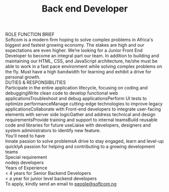 ---
title:              Back end Developer 
location:           Lagos
contract_type:      Permanent 
department:         Engineering
featured_image:     /uploads/headers/openings-header.jpg
body: |-
    ### ROLE FUNCTION BRIEF  
    Softcom is a modern firm hoping to solve complex problems in Africa's biggest and fastest growing economy. The stakes are high and our expectations are even higher. We’re looking for a Junior Front End Developer to become an integral part our team. In addition to building and maintaining our HTML, CSS, and JavaScript architecture, he/she must be able to work in a fast pace environment while solving complex problems on the fly. Must have a high bandwidth for learning and exhibit a drive for personal growth. 


    ### DUTIES & RESPONSIBILITIES
    1. Participate in the entire application lifecycle, focusing on coding and debugging
    2. Write clean code to develop functional web applications
    3. Troubleshoot and debug applications
    4. Perform UI tests to optimize performance
    5. Manage cutting-edge technologies to improve legacy applications
    6. Collaborate with Front-end developers to integrate user-facing elements with server side logic
    7. Gather and address technical and design requirements
    8. Provide training and support to internal teams
    9. Build reusable code and libraries for future use
    10. Liaise with developers, designers and system administrators to identify new feature. 


    ### You'll need to have
    - Innate passion to solve problems 
    - A drive to stay engaged, learn and level-up quickly 
    - A passion for helping and contributing to a growing development teams 

    
    ### Special requirement 
    - nodejs developers

    ### Years of Experience
    < 4 years for Senior Backend Developers    
    < a year for junior level backend developers 
    
    To apply, kindly send an email to people@softcom.ng
---